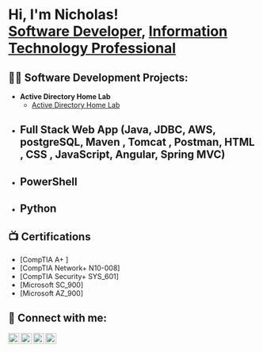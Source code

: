 <h1>Hi, I'm Nicholas! <br/><a href="https://github.com/njs33487/python-html-css-javascript">Software Developer</a>, <a href="https://www.linkedin.com/in/njs33487/">Information Technology Professional</a>
  
<h2>👨‍💻 Software Development Projects:</h2>

- <b>Active Directory Home Lab</b>
  - [Active Directory Home Lab](https://github.com/joshmadakor1/Algorithms-Practice)
- <b>Full Stack Web App (Java, JDBC, AWS, postgreSQL, Maven , Tomcat , Postman, HTML , CSS , JavaScript, Angular, Spring MVC)</b>
  -
- <b>PowerShell</b>
  - 
- <b>Python</b>
  - 

<h2>📺 Certifications</h2>

  - [CompTIA A+ ] 
  - [CompTIA Network+ N10-008] 
  - [CompTIA Security+ SYS_601]
  - [Microsoft SC_900]
  - [Microsoft AZ_900]
  
<h2> 🤳 Connect with me:</h2>

[<img align="left" alt="NicholasStanley | YouTube" width="22px" src="https://cdn.jsdelivr.net/npm/simple-icons@v3/icons/youtube.svg" />][youtube]
[<img align="left" alt="NicholasStanley | Twitter" width="22px" src="https://cdn.jsdelivr.net/npm/simple-icons@v3/icons/twitter.svg" />][twitter]
[<img align="left" alt="NicholasStanley | LinkedIn" width="22px" src="https://cdn.jsdelivr.net/npm/simple-icons@v3/icons/linkedin.svg" />][linkedin]
[<img align="left" alt="NicholasStanley | Instagram" width="22px" src="https://cdn.jsdelivr.net/npm/simple-icons@v3/icons/instagram.svg" />][instagram]

[twitter]: https://linkedin.com/in/njs33487
[youtube]: https://linkedin.com/in/njs33487
[instagram]: https://linkedin.com/in/njs33487
[linkedin]: https://linkedin.com/in/njs33487

